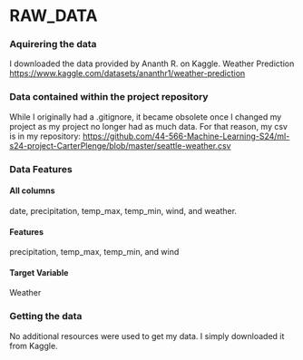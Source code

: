 # RAW_DATA
### Aquirering the data
I downloaded the data provided by Ananth R. on Kaggle. Weather Prediction
https://www.kaggle.com/datasets/ananthr1/weather-prediction

### Data contained within the project repository
While I originally had a .gitignore, it became obsolete once I changed my project as my project no longer had as much data. For that reason, my csv is in my repository: https://github.com/44-566-Machine-Learning-S24/ml-s24-project-CarterPlenge/blob/master/seattle-weather.csv

### Data Features
#### All columns 
date, precipitation, temp_max, temp_min, wind, and weather. 
#### Features
precipitation, temp_max, temp_min, and wind
#### Target Variable
Weather
### Getting the data
No additional resources were used to get my data. I simply downloaded it from Kaggle. 
